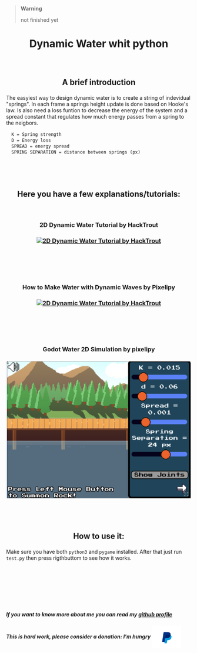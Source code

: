 
>__Warning__ 
> <p> not finished yet </p>



<h1>
  <p align="center">
    Dynamic Water whit python
  </p>
</h1>

<br>

<!--introduction--------------------------------------------------------------------------------------------------------------------------------------------->
<h2>
  <p align="center">
    A brief introduction
  </p>
</h2>

<p> The easyiest way to design dynamic water is to create a string of indevidual "springs". In each frame a springs height update is done based on Hooke's law.
    Is also need a loss funtion to decrease the energy of the system and a spread constant that regulates how much energy passes from a spring to the neigbors.
</p>

  ```
    K = Spring strength
    D = Energy loss
    SPREAD = energy spread
    SPRING SEPARATION = distance between springs (px)
  ```
  
  
<br>
<br>
<br>


<!--examples------------------------------------------------------------------------------------------------------------------------------------------------>
<h2>
  <p align="center">
     Here you have a few explanations/tutorials:
  </p>
</h2>

<br>



<!-- first video -->
<h3>
  <p align="center">
     2D Dynamic Water Tutorial by HackTrout
  </p>
</h3>

<h3 align="center">
  
  [![2D Dynamic Water Tutorial by HackTrout](https://img.youtube.com/vi/2UlWRWVszWs/0.jpg)](http://www.youtube.com/watch?v=2UlWRWVszWs)
<h3>

  <!-- secon video-->
 
<br>
<br>
<br>
  
<h3>
  <p align="center">
     How to Make Water with Dynamic Waves by Pixelipy
  </p>
</h3>

  
<h3 align="center">
  
  [![2D Dynamic Water Tutorial by HackTrout](https://img.youtube.com/vi/RXIRkou021U/0.jpg)](http://www.youtube.com/watch?v=RXIRkou021U)
<h3>
  
  <!-- the simulation-->
<br>
<br>
<br>
  
<h3>
  <p align="center">
     Godot Water 2D Simulation by pixelipy
  </p>
</h3>

  
<h3 align="center">
 
  
<h3>
<p align="center">
  <a href=https://pixelipy.itch.io/water-2d-simulation>
    <img width="500" src=https://github.com/DaMetaFox/Dynamic-Water-w-python/blob/main/readme/Dynamic_Water_godot_simulation.png>
  </a>
</p>
  
  

<br>
<br>
<h2>
  <p align="center">
    How to use it:
  </p>
</h2>

Make sure you have both `python3` and `pygame` installed. After that just run `test.py` then press rigthbuttom to see how it works.
  
<br>
<br>
<br>
<br>
<br>
<br>


<!--About me--------------------------------------------------------------------------------------------------------------------------------------------------->
<h5> If you want to know more about me you can read my 
  <a href = "https://github.com/DaMetaFox/DaMetaFox/blob/main/README.md">
  github profile
  </a>
</h5>

  
  
<h5> This is hard work, please consider a donation: I'm hungry
  <a href = "https://github.com/DaMetaFox/DaMetaFox/blob/main/pictures/paypal_qrcode.jpg">
    <img align="center" width="80" src="https://github.com/DaMetaFox/DaMetaFox/blob/main/pictures/_icon_paypal.png">
  </a>
</h5>

